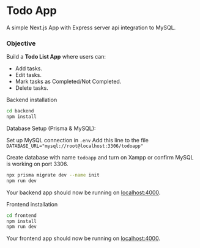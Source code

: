 # Todo App

A simple Next.js App with Express server api integration to MySQL.

### **Objective**

Build a **Todo List App** where users can:

- Add tasks.
- Edit tasks.
- Mark tasks as Completed/Not Completed.
- Delete tasks.

Backend installation

```bash
cd backend
npm install
```

Database Setup (Prisma & MySQL):

Set up MySQL connection in ```.env```
Add this line to the file
```DATABASE_URL="mysql://root@localhost:3306/todoapp"```

Create database with name ```todoapp``` and turn on Xampp or confirm MySQL is working on port 3306.

```bash
npx prisma migrate dev --name init
npm run dev
```

Your backend app should now be running on [localhost:4000](http://localhost:4000/).

Frontend installation

```bash
cd frontend
npm install
npm run dev
```

Your frontend app should now be running on [localhost:4000](http://localhost:3000/).
